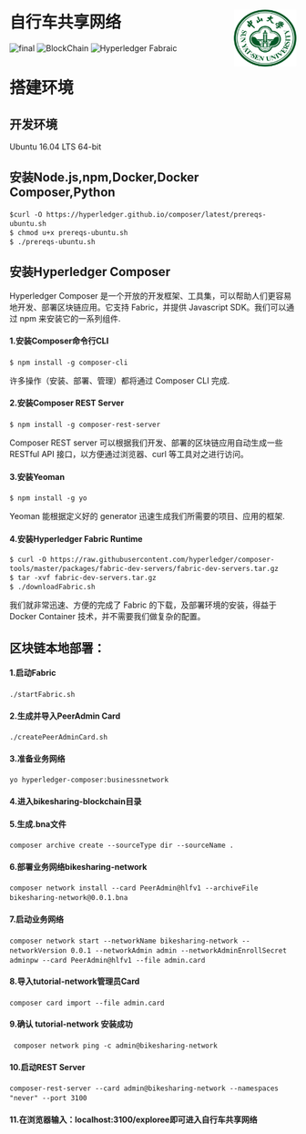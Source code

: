 # 自行车共享网络 <img src="https://github.com/vonbenjamin/hello-world/blob/master/sysu.jpg" alt="图片说明" width="110" height="100" align='right'>
![final](https://img.shields.io/badge/完成-final-green.svg)
![BlockChain](https://img.shields.io/badge/BlockChain-519dd9.svg)
![Hyperledger Fabraic](https://img.shields.io/badge/Fabric-1.1.0-519dd9.svg)
# 搭建环境
## 开发环境
Ubuntu 16.04 LTS 64-bit
## 安装Node.js,npm,Docker,Docker Composer,Python
``` 
$curl -O https://hyperledger.github.io/composer/latest/prereqs-ubuntu.sh
$ chmod u+x prereqs-ubuntu.sh
$ ./prereqs-ubuntu.sh
```
## 安装Hyperledger Composer
Hyperledger Composer 是一个开放的开发框架、工具集，可以帮助人们更容易地开发、部署区块链应用。它支持 Fabric，并提供 Javascript SDK。我们可以通过 npm 来安装它的一系列组件.
#### 1.安装Composer命令行CLI
```$ npm install -g composer-cli```

许多操作（安装、部署、管理）都将通过 Composer CLI 完成.
#### 2.安装Composer REST Server
```$ npm install -g composer-rest-server```

Composer REST server 可以根据我们开发、部署的区块链应用自动生成一些 RESTful API 接口，以方便通过浏览器、curl 等工具对之进行访问。
#### 3.安装Yeoman
```$ npm install -g yo```

Yeoman 能根据定义好的 generator 迅速生成我们所需要的项目、应用的框架.
#### 4.安装Hyperledger Fabric Runtime
```
$ curl -O https://raw.githubusercontent.com/hyperledger/composer-
tools/master/packages/fabric-dev-servers/fabric-dev-servers.tar.gz
$ tar -xvf fabric-dev-servers.tar.gz
$ ./downloadFabric.sh
```

我们就非常迅速、方便的完成了 Fabric 的下载，及部署环境的安装，得益于 Docker Container 技术，并不需要我们做复杂的配置。





## 区块链本地部署：
#### 1.启动Fabric
```./startFabric.sh```
#### 2.生成并导入PeerAdmin Card
```./createPeerAdminCard.sh```
#### 3.准备业务网络
```yo hyperledger-composer:businessnetwork```
#### 4.进入bikesharing-blockchain目录
#### 5.生成.bna文件
```composer archive create --sourceType dir --sourceName .```
#### 6.部署业务网络bikesharing-network
```composer network install --card PeerAdmin@hlfv1 --archiveFile bikesharing-network@0.0.1.bna```
#### 7.启动业务网络
```composer network start --networkName bikesharing-network --networkVersion 0.0.1 --networkAdmin admin --networkAdminEnrollSecret adminpw --card PeerAdmin@hlfv1 --file admin.card```
#### 8.导入tutorial-network管理员Card
```composer card import --file admin.card```
#### 9.确认 tutorial-network 安装成功
``` composer network ping -c admin@bikesharing-network```
#### 10.启动REST Server
```composer-rest-server --card admin@bikesharing-network --namespaces "never" --port 3100```
#### 11.在浏览器输入：localhost:3100/exploree即可进入自行车共享网络  


